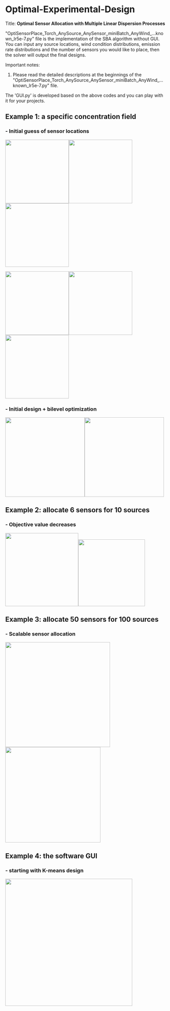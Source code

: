 # Optimal-Experimental-Design
Title: **Optimal Sensor Allocation with Multiple Linear Dispersion Processes**

"OptiSensorPlace_Torch_AnySource_AnySensor_miniBatch_AnyWind_...known_lr5e-7.py" file is the implementation of the SBA algorithm without GUI. You can input any source locations, wind condition distributions, emission rate distributions and the number of sensors you would like to place, then the solver will output the final designs.

Important notes:
  1. Please read the detailed descriptions at the beginnings of the "OptiSensorPlace_Torch_AnySource_AnySensor_miniBatch_AnyWind_...known_lr5e-7.py" file.

The 'GUI.py' is developed based on the above codes and you can play with it for your projects.

## Example 1: a specific concentration field
### - Initial guess of sensor locations
<img src="https://github.com/user-attachments/assets/e9b07830-a72b-4cf0-abd4-9e49b8ec70ab" height="200"/><img src="https://github.com/user-attachments/assets/83bfbe4e-f4e4-43a3-a8a1-38cf6c268638" height="200"/><img src="https://github.com/user-attachments/assets/e415971d-4b7d-474f-b09b-d56b04ad68a6" height="200"/>

<img src="https://github.com/user-attachments/assets/5dbd52fb-ce1d-4491-973a-1f5d0e4a8e21" height="200"/><img src="https://github.com/user-attachments/assets/cb2eaed0-d46e-4bd6-9007-b9cbf29816dd" height="200"/><img src="https://github.com/user-attachments/assets/8cb072ed-c779-4f5f-92c8-80575928d9e7" height="200"/>

### - Initial design + bilevel optimization
<img src="https://github.com/user-attachments/assets/b6bdddb1-fee1-43b4-ab06-7e2c3ef891ec" height="250"/><img src="https://github.com/user-attachments/assets/32b268d6-4486-470a-a86b-5d1c2662dc66" height="250"/>

## Example 2:  allocate 6 sensors for 10 sources
### - Objective value decreases
<img src="https://github.com/user-attachments/assets/7337f65f-5be7-4678-84c9-baf21aa2a9ed" height="230"/><img src="https://github.com/user-attachments/assets/dadf49f8-5420-4ff5-8bbe-2e8738b502c1" height="210"/>

## Example 3:  allocate 50 sensors for 100 sources
### - Scalable sensor allocation
<img src="https://github.com/user-attachments/assets/941ad77b-4f5c-4f04-a855-cefc10af317c" height="330"/><img src="https://github.com/user-attachments/assets/0d4c48ab-09c0-4dc9-970a-cc686ef8b20b" height="300"/>

## Example 4:  the software GUI
### - starting with K-means design
<img src="https://github.com/user-attachments/assets/33ee0cd0-7dae-44e0-be14-1413d7fa1148" height="400"/>
